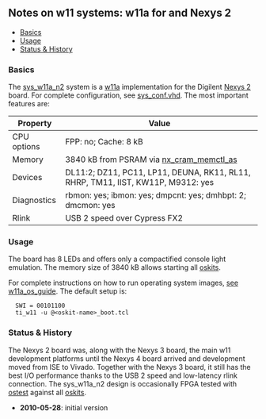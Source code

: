## Notes on w11 systems: w11a for and Nexys 2

- [Basics](#user-content-basics)
- [Usage](#user-content-usage)
- [Status & History](#user-content-status)

### <a id="basics">Basics</a>

The [sys_w11a_n2](sys_w11a_n2.vhd) system is a
[w11a](../../../w11a) implementation for the Digilent
[Nexys 2](https://wfjm.github.io/home/w11/inst/boards.html#digi_nexys2)
board.
For complete configuration, see [sys_conf.vhd](sys_conf.vhd).
The most important features are:

| Property | Value |
| -------- | ----- |
| CPU options | FPP: no; Cache: 8 kB |
| Memory   | 3840 kB from PSRAM via [nx_cram_memctl_as](../../../bplib/nxcramlib/nx_cram_memctl_as.vhd) |
| Devices | DL11:2; DZ11, PC11, LP11, DEUNA, RK11, RL11, RHRP, TM11, IIST, KW11P, M9312: yes |
| Diagnostics | rbmon: yes; ibmon: yes; dmpcnt: yes; dmhbpt: 2; dmcmon: yes |
| Rlink | USB 2 speed over Cypress FX2 |

### <a id="usage">Usage</a>
The board has 8 LEDs and offers only a compactified console light emulation.
The memory size of 3840 kB allows starting all [oskits](../../../../tools/oskit).

For complete instructions on how to run operating system images,
[see w11a_os_guide](../../../../doc/w11a_os_guide.md).
The default setup is:

```
  SWI = 00101100
  ti_w11 -u @<oskit-name>_boot.tcl
```

### <a id="status">Status & History</a>

The Nexys 2 board was, along with the Nexys 3 board, the main w11
development platforms until the Nexys 4 board arrived and development
moved from ISE to Vivado.
Together with the Nexys 3 board, it still has the best I/O performance
thanks to the USB 2 speed and low-latency rlink connection.
The sys_w11a_n2 design is occasionally FPGA tested with
[ostest](../../../../tools/bin/ostest) against all
[oskits](../../../../tools/oskit). 

- **2010-05-28**: initial version
